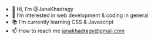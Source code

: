 - 👋 Hi, I’m @JanaKhadragy
- 👀 I’m interested in web development & coding in general
- 📚 I’m currently learning CSS & Javascript
- 📫 How to reach me janakhadragy@gmail.com

<!---
JanaKhadragy/JanaKhadragy is a ✨ special ✨ repository because its `README.md` (this file) appears on your GitHub profile.
You can click the Preview link to take a look at your changes.
--->
